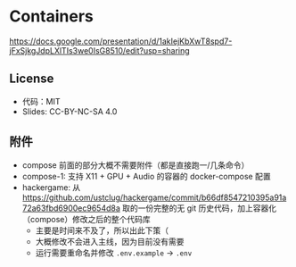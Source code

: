 # Containers

<https://docs.google.com/presentation/d/1akIejKbXwT8spd7-jFxSjkgJdpLXlTIs3we0IsG8510/edit?usp=sharing>

## License

- 代码：MIT
- Slides: CC-BY-NC-SA 4.0

## 附件

- compose 前面的部分大概不需要附件（都是直接跑一/几条命令）
- compose-1: 支持 X11 + GPU + Audio 的容器的 docker-compose 配置
- hackergame: 从 <https://github.com/ustclug/hackergame/commit/b66df8547210395a91a72a63fbd6900ec9654d8a> 取的一份完整的无 git 历史代码，加上容器化（compose）修改之后的整个代码库
    - 主要是时间来不及了，所以出此下策（
    - 大概修改不会进入主线，因为目前没有需要
    - 运行需要重命名并修改 `.env.example` -> `.env`

